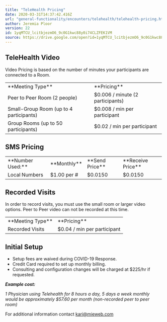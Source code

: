 ```yaml
---
title: "TeleHealth Pricing"
date: 2020-03-31T14:37:42.416Z
url: "general-functionality/encounters/telehealth/telehealth-pricing.html"
author: Jeremia Ploor
version: 22
id: 1yqMTCU_lcitbjezmO6_9c0G1kwc88y0i74CLZFEK1VM
source: https://drive.google.com/open?id=1yqMTCU_lcitbjezmO6_9c0G1kwc88y0i74CLZFEK1VM
---
```

## TeleHealth Video

Video Pricing is based on the number of minutes your participants are connected to a Room.



<table>
  <tr>
    <td>
**Meeting Type**    </td>
    <td>
**Pricing**    </td>
  </tr>
  <tr>
    <td>
Peer to Peer Room (2 people)    </td>
    <td>
$0.006 / minute (2 participants)    </td>
  </tr>
  <tr>
    <td>
Small-Group Room (up to 4 participants)    </td>
    <td>
$0.008 / min per participant    </td>
  </tr>
  <tr>
    <td>
Group Rooms (up to 50 participants)    </td>
    <td>
$0.02 / min per participant    </td>
  </tr>
</table>

## SMS Pricing

<table>
  <tr>
    <td>
**Number Used:**    </td>
    <td>
**Monthly**    </td>
    <td>
**Send Price**    </td>
    <td>
**Receive Price**    </td>
  </tr>
  <tr>
    <td>
Local Numbers    </td>
    <td>
$1.00 per #    </td>
    <td>
$0.0150    </td>
    <td>
$0.0150    </td>
  </tr>
</table>

## Recorded Visits

In order to record visits, you must use the small room or larger video options. Peer to Peer video can not be recorded at this time. 



<table>
  <tr>
    <td>
**Meeting Type**    </td>
    <td>
**Pricing**    </td>
  </tr>
  <tr>
    <td>
Recorded Visits    </td>
    <td>
$0.04 / min per participant    </td>
  </tr>
</table>

## Initial Setup

* Setup fees are waived during COVID-19 Response.
* Credit Card required to set up monthly billing.
* Consulting and configuration changes will be charged at $225/hr if requested.



**_Example cost:_**

*1 Physician using Telehealth for 8 hours a day, 5 days a week monthly would be approximately $57.60 per month (non-recorded peer to peer room)*

For additional information contact [kari@mieweb.com](../../../mailto:kari@mieweb.com)

